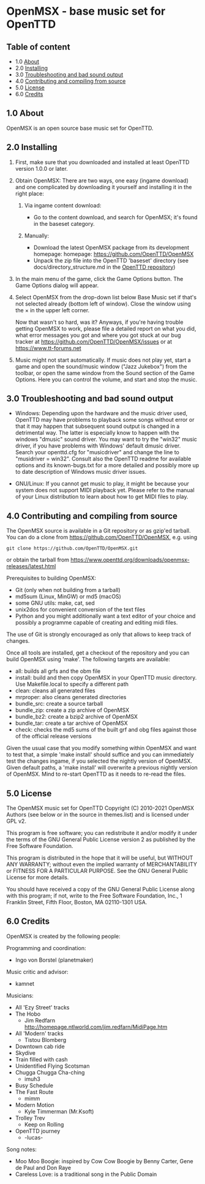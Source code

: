 # OpenMSX - base music set for OpenTTD

## Table of content

- 1.0 [About](#10-about)
- 2.0 [Installing](#20-installing)
- 3.0 [Troubleshooting and bad sound output](#30-troubleshooting-and-bad-sound-output)
- 4.0 [Contributing and compiling from source](#40-contributing-and-compiling-from-source)
- 5.0 [License](#50-license)
- 6.0 [Credits](#60-credits)


## 1.0 About

OpenMSX is an open source base music set for OpenTTD.


## 2.0 Installing

1. First, make sure that you downloaded and installed at least OpenTTD version
   1.0.0 or later.

2. Obtain OpenMSX:
    There are two ways, one easy (ingame download) and one complicated by
    downloading it yourself and installing it in the right place:
    1. Via ingame content download:
        - Go to the content download, and search for OpenMSX; it's found in
        the baseset category.

    2. Manually:
        - Download the latest OpenMSX package from its development homepage:
        homepage: https://github.com/OpenTTD/OpenMSX
        - Unpack the zip file into the OpenTTD 'baseset' directory (see
        docs/directory_structure.md in the
        [OpenTTD repository](https://github.com/OpenTTD/OpenTTD))

3. In the main menu of the game, click the Game Options button. The Game
   Options dialog will appear.

4. Select OpenMSX from the drop-down list below Base Music set if that's not
   selected already (bottom left of window). Close the window using the × in the
   upper left corner.

   Now that wasn't so hard, was it? Anyways, if you're having trouble getting
   OpenMSX to work, please file a detailed report on what you did, what error
   messages you got and where you got stuck at our bug tracker at
       https://github.com/OpenTTD/OpenMSX/issues
   or at
       https://www.tt-forums.net

5. Music might not start automatically. If music does not play yet,
   start a game and open the sound/music window ("Jazz Jukebox") from the toolbar,
   or open the same window from the Sound section of the Game Options.
   Here you can control the volume, and start and stop the music.


## 3.0 Troubleshooting and bad sound output

- Windows:
  Depending upon the hardware and the music driver used, OpenTTD may have problems
  to playback some songs without error or that it may happen that subsequent sound
  output is changed in a detrimental way. The latter is especially know to happen
  with the windows "dmusic" sound driver. You may want to try the "win32" music
  driver, if you have problems with Windows' default dmusic driver. Search your
  openttd.cfg for "musicdriver" and change the line to "musidriver = win32".
  Consult also the OpenTTD readme for available options and its known-bugs.txt
  for a more detailed and possibly more up to date description of Windows music
  driver issues.

- GNU/Linux:
  If you cannot get music to play, it might be because your system does not
  support MIDI playback yet.
  Please refer to the manual of your Linux distribution to learn about how
  to get MIDI files to play.


## 4.0 Contributing and compiling from source

The OpenMSX source is available in a Git repository or as gzip'ed tarball.
You can do a clone from https://github.com/OpenTTD/OpenMSX, e.g. using
```
git clone https://github.com/OpenTTD/OpenMSX.git
```
or obtain the tarball from
https://www.openttd.org/downloads/openmsx-releases/latest.html

Prerequisites to building OpenMSX:
- Git (only when not building from a tarball)
- md5sum (Linux, MinGW) or md5 (macOS)
- some GNU utils: make, cat, sed
- unix2dos for convenient conversion of the text files
- Python
and you might additionally want a text editor of your choice and possibly a
programme capable of creating and editing midi files.

The use of Git is strongly encouraged as only that allows to keep track of
changes.

Once all tools are installed, get a checkout of the repository and you can build
OpenMSX using 'make'. The following targets are available:
- all: builds all grfs and the obm file
- install: build and then copy OpenMSX in your OpenTTD music directory. Use
Makefile.local to specify a different path
- clean: cleans all generated files
- mrproper: also cleans generated directories
- bundle_src: create a source tarball
- bundle_zip: create a zip archive of OpenMSX
- bundle_bz2: create a bzip2 archive of OpenMSX
- bundle_tar: create a tar archive of OpenMSX
- check: checks the md5 sums of the built grf and obg files against those of
the official release versions

Given the usual case that you modify something within OpenMSX and want to test
that, a simple 'make install' should suffice and you can immediately test the
changes ingame, if you selected the nightly version of OpenMSX. Given default
paths, a 'make install' will overwrite a previous nightly version of OpenMSX.
Mind to re-start OpenTTD as it needs to re-read the files.


## 5.0 License

The OpenMSX music set for OpenTTD Copyright (C) 2010-2021 OpenMSX Authors
(see below or in the source in themes.list) and is licensed under GPL v2.

This program is free software; you can redistribute it and/or modify it under
the terms of the GNU General Public License version 2 as published by the Free
Software Foundation.

This program is distributed in the hope that it will be useful, but WITHOUT ANY
WARRANTY; without even the implied warranty of MERCHANTABILITY or FITNESS FOR A
PARTICULAR PURPOSE. See the GNU General Public License for more details.

You should have received a copy of the GNU General Public License along with
this program; if not, write to the Free Software Foundation, Inc., 1 Franklin
Street, Fifth Floor, Boston, MA 02110-1301 USA.


## 6.0 Credits

OpenMSX is created by the following people:

Programming and coordination:
- Ingo von Borstel (planetmaker)

Music critic and advisor:
- kamnet

Musicians:
- All 'Ezy Street' tracks
- The Hobo
  - Jim Redfarn <http://homepage.ntlworld.com/jim.redfarn/MidiPage.htm>
- All 'Modern' tracks
  - Tistou Blomberg
- Downtown cab ride
- Skydive
- Train filled with cash
- Unidentified Flying Scotsman
- Chugga Chugga Cha-ching
  - imuh3
- Busy Schedule
- The Fast Route
  - mimm
- Modern Motion
  - Kyle Timmerman (Mr.Ksoft)
- Trolley Trev
  - Keep on Rolling
- OpenTTD journey
  - -lucas-

Song notes:
- Moo Moo Boogie: inspired by Cow Cow Boogie
                  by Benny Carter, Gene de Paul and Don Raye
- Careless Love: is a traditional song in the Public Domain
